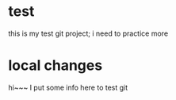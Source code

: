 # test
this is my test git project;
i need to practice more

# local changes
hi~~~ I put some info here to test git
